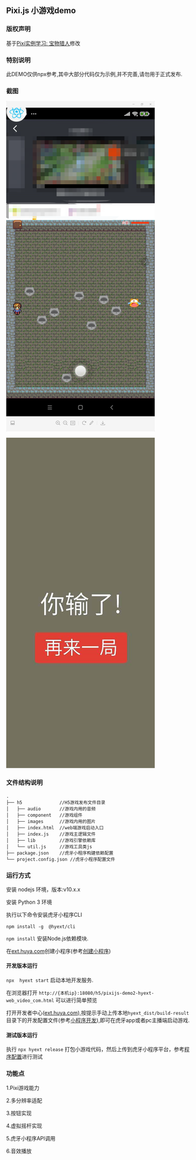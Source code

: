 ## Pixi.js 小游戏demo

### 版权声明
基于[Pixi实例学习: 宝物猎人](https://github.com/Zainking/learningPixi#casestudy)修改

### 特别说明
此DEMO仅供npx参考,其中大部分代码仅为示例,并不完善,请勿用于正式发布.

### 截图
![](./ss.png)

![](./ss2.png)

### 文件结构说明
```
.
├── h5              //H5游戏发布文件目录
│   ├── audio       //游戏内用的音频
│   ├── component   //游戏组件
│   ├── images      //游戏内用的图片
│   ├── index.html  //web端游戏启动入口
│   ├── index.js    //游戏主逻辑文件  
│   ├── lib         //游戏引擎依赖库
│   └── util.js     //游戏工具类js
├── package.json    //虎牙小程序构建依赖配置
└── project.config.json //虎牙小程序配置文件

```
### 运行方式

安装 nodejs 环境，版本:v10.x.x

安装 Python 3 环境

执行以下命令安装虎牙小程序CLI
```
npm install -g  @hyext/cli
```
`npm install` 安装Node.js依赖模块.

在[ext.huya.com](https://ext.huya.com/)创建小程序(参考[创建小程序](https://dev.huya.com/docs/#/ems?id=_1-%e5%88%9b%e5%bb%ba%e5%b0%8f%e7%a8%8b%e5%ba%8f))

#### 开发版本运行
`npx  hyext start` 启动本地开发服务.

在浏览器打开 `http://{本机ip}:18080/h5/pixijs-demo2-hyext-web_video_com.html` 可以进行简单预览

打开开发者中心([ext.huya.com](https://ext.huya.com/)),按提示手动上传本地`hyext_dist/build-result`目录下的开发配置文件(参考[小程序开发](https://dev.huya.com/docs/#/hyext-cli?id=%e5%bc%80%e5%8f%91)),即可在虎牙app或者pc主播端启动游戏.

#### 测试版本运行

执行 `npx hyext release` 打包小游戏代码，然后上传到虎牙小程序平台，参考[程序配置](https://dev.huya.com/docs/#/ems?id=_232-%e7%a8%8b%e5%ba%8f%e9%85%8d%e7%bd%ae)进行测试

### 功能点
1.Pixi游戏能力

2.多分辨率适配

3.按钮实现

4.虚拟摇杆实现

5.虎牙小程序API调用

6.音效播放

